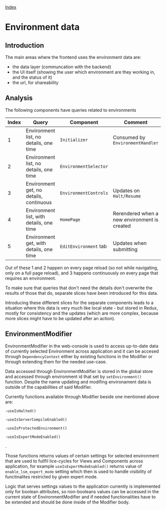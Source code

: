 [Index](./index.md)

# Environment data

## Introduction

The main areas where the frontend uses the environment data are:

- the data layer (communcation with the backend)
- the UI itself (showing the user which environment are they working in, and the status of it)
- the url, for shareability

## Analysis

The following components have queries related to environments

| Index  | Query | Component | Comment  |
| ------ | ----- | --------- | -------- |
| 1 | Environment list, no details, one time | `Initializer` | Consumed by `EnvironmentHandler` |
| 2 | Environment list, no details, one time | `EnvironmentSelector` |  |
| 3 | Environment get, no details, continuous | `EnvironmentControls` | Updates on `Halt/Resume` |
| 4 | Environment list, with details, one time | `HomePage` | Rerendered when a new environment is created  |
| 5 | Environment get, with details, one time | `EditEnvironment` tab | Updates when submitting |

Out of these 1 and 2 happen on every page reload (so not while navigating, only on a full page reload), and 3 happens continuously on every page that requires an environment.

To make sure that queries that don't need the details don't overwrite the results of those that do, separate slices have been introduced for this data.

Introducing these different slices for the separate components leads to a situation where this data is very much like local state - but stored in Redux, mostly for consistency and the updates (which are more complex, because more slices might have to be updated after an action).

## EnvironmentModifier

EnvironmentModifier in the web-console is used to access up-to-date data of currently selected Environment across application and it can be accesed through `DependencyContext` either by existing functions in the Modifier or through extending them for the needed use-case. 

Data accessed through EnvironmentModifier is stored in the global store  and accessed through environment id that set by `setEnvironment()` function. Despite the name updating and modifing environament data is outside of the capabilities of said Modifier.

Currently functions available through Modifier beside one mentioned above are:

    -useIsHalted()

    -useIsServerCompileEnabled()

    -useIsProtectedEnvironment()

    -useIsExpertModeEnabled()
.

Those functions returns values of certain settings for selected environment that are used to fullfil lice-cycles for Views and Components across application, for example `useIsExpertModeEnabled()` returns value of `enable_lsm_expert_mode` setting which then is used to handle visibility of functinalites restricted by given expert mode.

Logic that serves settings values to the application currently is implemented only for boolean attributes, so non-booleans values can be accessed in the current state of EnvironmentModifier and if needed functionalities have to be extended and should be done inside of the Modifier body.
